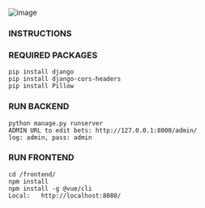 ![image](https://github.com/kanji1337/sports-betting/assets/72388637/ea3dfa47-7855-48d1-a19a-3ba8e8d8bf16)
### INSTRUCTIONS

### REQUIRED PACKAGES
```
pip install django
pip install django-cors-headers
pip install Pillow
```
### RUN BACKEND
```
python manage.py runserver
ADMIN URL to edit bets: http://127.0.0.1:8000/admin/
log: admin, pass: admin
```

### RUN FRONTEND
```
cd /frontend/
npm install
npm install -g @vue/cli
Local:   http://localhost:8080/
```


